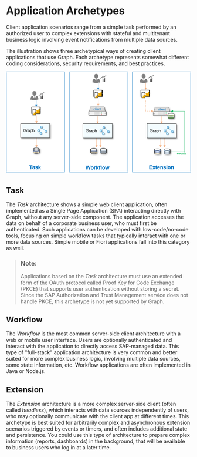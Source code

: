 <!-- loio4db0c0b7d83f4080a45ae702dfe97dbc -->

# Application Archetypes

Client application scenarios range from a simple task performed by an authorized user to complex extensions with stateful and multitenant business logic involving event notifications from multiple data sources.

The illustration shows three archetypical ways of creating client applications that use Graph. Each archetype represents somewhat different coding considerations, security requirements, and best practices.

![](images/Application_Architypes_f65da8e.png)



<a name="loio4db0c0b7d83f4080a45ae702dfe97dbc__section_pty_5q5_yrb"/>

## Task

The *Task* architecture shows a simple web client application, often implemented as a Single Page Application \(SPA\) interacting directly with Graph, without any server-side component. The application accesses the data on behalf of a corporate business user, who must first be authenticated. Such applications can be developed with low-code/no-code tools, focusing on simple workflow tasks that typically interact with one or more data sources. Simple mobile or Fiori applications fall into this category as well.

> ### Note:  
> Applications based on the *Task* architecture must use an extended form of the OAuth protocol called Proof Key for Code Exchange \(PKCE\) that supports user authentication without storing a secret. Since the SAP Authorization and Trust Management service does not handle PKCE, this archetype is not yet supported by Graph.



<a name="loio4db0c0b7d83f4080a45ae702dfe97dbc__section_nkc_2r5_yrb"/>

## Workflow

The *Workflow* is the most common server-side client architecture with a web or mobile user interface. Users are optionally authenticated and interact with the application to directly access SAP-managed data. This type of "full-stack" application architecture is very common and better suited for more complex business logic, involving multiple data sources, some state information, etc. Workflow applications are often implemented in Java or Node.js.



<a name="loio4db0c0b7d83f4080a45ae702dfe97dbc__section_nps_zq5_yrb"/>

## Extension

The *Extension* architecture is a more complex server-side client \(often called *headless*\), which interacts with data sources independently of users, who may optionally communicate with the client app at different times. This archetype is best suited for arbitrarily complex and asynchronous extension scenarios triggered by events or timers, and often includes additional state and persistence. You could use this type of architecture to prepare complex information \(reports, dashboards\) in the background, that will be available to business users who log in at a later time.

